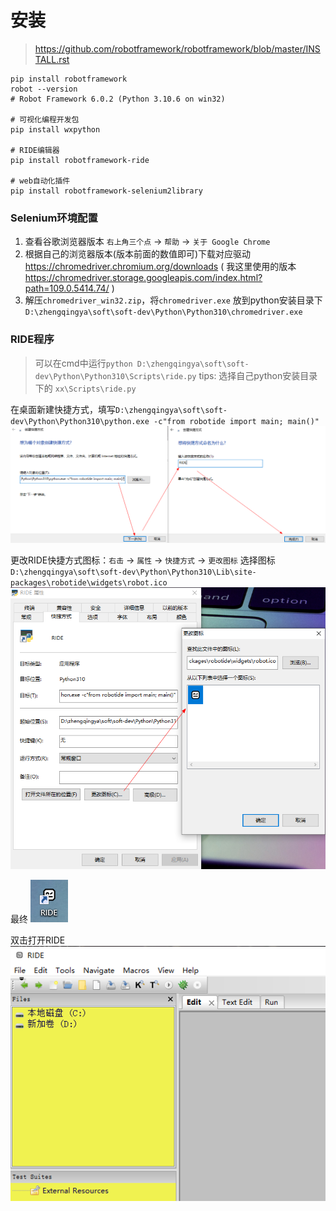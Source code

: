 # 安装

> https://github.com/robotframework/robotframework/blob/master/INSTALL.rst

```shell
pip install robotframework
robot --version
# Robot Framework 6.0.2 (Python 3.10.6 on win32)

# 可视化编程开发包
pip install wxpython

# RIDE编辑器
pip install robotframework-ride

# web自动化插件
pip install robotframework-selenium2library
```

### Selenium环境配置

1. 查看谷歌浏览器版本 `右上角三个点` -> `帮助` -> `关于 Google Chrome`
2. 根据自己的浏览器版本(版本前面的数值即可)下载对应驱动 https://chromedriver.chromium.org/downloads
   ( 我这里使用的版本 https://chromedriver.storage.googleapis.com/index.html?path=109.0.5414.74/ )
3. 解压`chromedriver_win32.zip`，将`chromedriver.exe`
   放到python安装目录下`D:\zhengqingya\soft\soft-dev\Python\Python310\chromedriver.exe`

### RIDE程序

> 可以在cmd中运行`python D:\zhengqingya\soft\soft-dev\Python\Python310\Scripts\ride.py`
> tips: 选择自己python安装目录下的 `xx\Scripts\ride.py`

在桌面新建快捷方式，填写`D:\zhengqingya\soft\soft-dev\Python\Python310\python.exe -c"from robotide import main; main()"`
![img.png](images/ride-01.png)

更改RIDE快捷方式图标：`右击` -> `属性` -> `快捷方式` -> `更改图标`
选择图标 `D:\zhengqingya\soft\soft-dev\Python\Python310\Lib\site-packages\robotide\widgets\robot.ico`
![img.png](images/ride-02.png)

最终
![img.png](images/ride-03.png)

双击打开RIDE
![img_3.png](images/ride-04.png)
